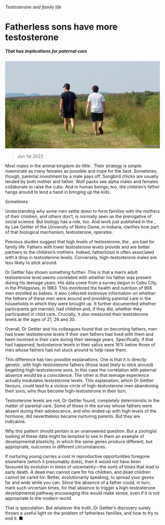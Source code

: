 ###### Testosterone and family life

# Fatherless sons have more testosterone 

##### That has implications for paternal care 

![image](images/20220604_STP502.jpg) 

> Jun 1st 2022 

Most males in the animal kingdom do little . Their strategy is simple: inseminate as many females as possible and hope for the best. Sometimes, though, parental investment by a male pays off. Songbird chicks are usually tended by both mother and father. Wolf packs see alpha males and females collaborate to raise the cubs. And in human beings, too, the children’s father hangs around to lend a hand in bringing up the kids.

Sometimes.

Understanding why some men settle down to form families with the mothers of their children, and others don’t, is normally seen as the prerogative of social science. But biology has a role, too. And work just published in the , by Lee Gettler of the University of Notre Dame, in Indiana, clarifies how part of that biological mechanism, testosterone, operates. 

Previous studies suggest that high levels of testosterone, the , are bad for family life. Fathers with lower testosterone levels provide  and are better partners to the children’s mothers. Indeed, fatherhood is often associated with a drop in testosterone levels. Conversely, high-testosterone males are less likely to stick around. 

Dr Gettler has shown something further. This is that a man’s adult testosterone level seems correlated with whether his father was present during his teenage years. His data come from a survey begun in Cebu City, in the Philippines, in 1983. This monitored the health and nutrition of 966 men enrolled as babies. It also collected extensive information on whether the fathers of these men were around and providing parental care in the households in which they were brought up. It further documented whether participants got married, had children and, if they did, whether they participated in child care. Crucially, it also measured their testosterone levels at the ages of 21, 26 and 30. 

Overall, Dr Gettler and his colleagues found that on becoming fathers, men had lower testosterone levels if their own fathers had lived with them and been involved in their care during their teenage years. Specifically, if that had happened, testosterone levels in their saliva were 16% below those of men whose fathers had not stuck around to help raise them. 

This difference has two possible explanations. One is that it is directly genetic, with high-testosterone fathers (those least likely to stick around) begetting high-testosterone sons. In this case the correlation with paternal absence would be a coincidence. The other is that teenage experience actually modulates testosterone levels. This explanation, which Dr Gettler favours, could lead to a vicious circle of high-testosterone men abandoning their sons, who thus become high-testosterone in their turn.

Testosterone levels are not, Dr Gettler found, completely deterministic in the matter of parental care. Some of those in the survey whose fathers were absent during their adolescence, and who ended up with high levels of the hormone, did nevertheless became nurturing parents. But they are indicative.

Why this pattern should pertain is an unanswered question. But a zoologist looking at these data might be tempted to see in them an example of developmental plasticity, in which the same genes produce different, but appropriate, outcomes in different circumstances. 

If nurturing young carries a cost in reproductive opportunities foregone elsewhere (which it presumably does), then it would not have been favoured by evolution in times of uncertainty—the sorts of times that lead to early death. A dead man cannot care for his children, and dead children cannot be cared for. Better, evolutionarily speaking, to spread your genes far and wide while you can. Since the absence of a father could, in turn, mark such uncertain times, for that absence to trigger a high-testosterone developmental pathway encouraging this would make sense, even if it is not appropriate to the modern world.

That is speculation. But whatever the truth, Dr Gettler’s discovery surely throws a useful light on the problem of fatherless families, and how to try to end it. ■


